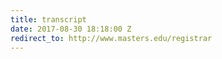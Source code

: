 ```yaml
---
title: transcript
date: 2017-08-30 18:18:00 Z
redirect_to: http://www.masters.edu/registrar
---
```


